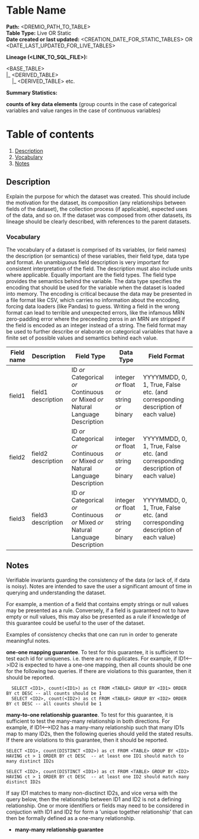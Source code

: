 # Table Name 

<b>Path:</b> <DREMIO_PATH_TO_TABLE> <br/>
<b>Table Type:</b> Live OR Static <br/>
<b>Date created or last updated:</b> <CREATION_DATE_FOR_STATIC_TABLES> OR <DATE_LAST_UPDATED_FOR_LIVE_TABLES> <br/>

<b>Lineage (<LINK_TO_SQL_FILE>): </b>

<BASE_TABLE> <br/>
|_ <DERIVED_TABLE> <br/>
&nbsp;&nbsp;&nbsp;&nbsp;|_ <DERIVED_TABLE> etc. <br/>

<b>Summary Statistics:</b>

<b>counts of key data elements</b> (group counts in the case of categorical variables and value ranges in the case of continuous variables)


# Table of contents
1. [Description](#description)
2. [Vocabulary](#vocab)
3. [Notes](#notes)

## Description <a name="description"></a>

Explain the purpose for which the dataset was created.  This should include the motivation
for the dataset, its composition (any relationships between fields of the dataset),
the collection process (if applicable), expected uses of the data, and so on.  If the dataset was composed
from other datasets, its lineage should be clearly described, with references to the
parent datasets.

### Vocabulary <a name="vocab"></a>

The vocabulary of a dataset is comprised of its variables, (or field names) the description (or semantics) of 
these variables, their field type, data type and format. An unambiguous field description
is very important for consistent interpretation of the field. The description must also include units where applicable. 
Equally important are the field types. The field type provides the semantics behind the variable. The data type specifies the encoding that should be used for the variable when the dataset is loaded into memory. The encoding is critical because the data may be presented in a file format like CSV, which carries no information about the encoding, forcing data loaders (like Pandas) to guess.  Writing a field in the wrong format can lead to terrible and unexpected errors, like the infamous MRN zero-padding error where the preceeding zeros in an MRN are stripped if the field is encoded as an integer instead of a string. The field format may be used to further describe or elaborate on categorical variables that have a finite set of possible values and semantics behind each value. 

| **Field name** | **Description** | **Field Type** | **Data Type** | **Field Format** |
|---|---|---|---|---|
| field1 | field1 description | ID *or* Categorical *or* Continuous *or* Mixed *or* Natural Language Description | integer *or* float *or* string *or* binary | YYYYMMDD, 0, 1, True, False etc. (and corresponding description of each value) |
| field2 | field2 description | ID *or* Categorical *or* Continuous *or* Mixed *or* Natural Language Description | integer *or* float *or* string *or* binary |YYYYMMDD, 0, 1, True, False etc. (and corresponding description of each value) |
| field3 | field3 description | ID *or* Categorical *or* Continuous *or* Mixed *or* Natural Language Description | integer *or* float *or* string *or* binary |YYYYMMDD, 0, 1, True, False etc. (and corresponding description of each value) |

## Notes <a name="notes"></a>
Verifiable invariants guarding the consistency of the data (or lack of, if data is noisy). Notes are intended to save the user a significant amount of time in querying and understanding the dataset.  

For example, a mention of a field that contains empty strings or null values may be presented as a rule. Conversely, if a field is guaranteed not to have empty or null values, this may also be presented as a rule if knowledge of this guarantee could be useful to the user of the dataset. 

Examples of consistency checks that one can run in order to generate meaningful notes. 

<b>one-one mapping guarantee</b>. To test for this guarantee, it is sufficient to test each id for uniquenes. i.e. there are no duplicates. For example, if ID1<-->ID2 is expected to have a one-one mapping, then all counts should be one for the following two queries. If there are violations to this guarantee, then it should be reported. 
  ```
    SELECT <ID1>, count(<ID1>) as ct FROM <TABLE> GROUP BY <ID1> ORDER BY ct DESC -- all counts should be 1
    SELECT <ID2>, count(<ID2>) as ct FROM <TABLE> GROUP BY <ID2> ORDER BY ct DESC -- all counts should be 1
  ```
<b>many-to-one relationship guarantee</b>. To test for this guarantee, it is sufficient to test the many-many relationship in both directions. For example, if ID1<-->ID2 has a many-many relationship such that many ID1s map to many ID2s, then the following queries should yeild the stated results. If there are violations to this guarantee, then it should be reported. 

   ```
   SELECT <ID1>, count(DISTINCT <ID2>) as ct FROM <TABLE> GROUP BY <ID1> HAVING ct > 1 ORDER BY ct DESC  -- at least one ID1 should match to many distinct ID2s 

   SELECT <ID2>, count(DISTINCT <ID1>) as ct FROM <TABLE> GROUP BY <ID2> HAVING ct > 1 ORDER BY ct DESC  -- at least one ID2 should match many distinct ID2s
   ```
If say ID1 matches to many non-disctinct ID2s, and vice versa with the query below, then the relationship between ID1 and ID2 is not a defining relationship. One or more identifiers or fields may need to be considered in conjuction with ID1 and ID2 for form a 'unique together relationship' that can then be formally defined as a one-many relationship. 

- <b>many-many relationship guarantee</b> <TBD>

